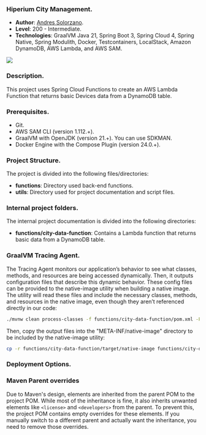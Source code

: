 ### Hiperium City Management.

* **Author**: [Andres Solorzano](https://www.linkedin.com/in/aosolorzano/).
* **Level**: 200 - Intermediate.
* **Technologies**: GraalVM Java 21, Spring Boot 3, Spring Cloud 4, Spring Native, Spring Modulith, Docker, Testcontainers, LocalStack, Amazon DynamoDB, AWS Lambda, and AWS SAM.

![](utils/images/solutions_architecture.png)


### Description.
This project uses Spring Cloud Functions to create an AWS Lambda Function that returns basic Devices data from a DynamoDB table.


### Prerequisites.
- Git.
- AWS SAM CLI (version 1.112.+).
- GraalVM with OpenJDK (version 21.+). You can use SDKMAN.
- Docker Engine with the Compose Plugin (version 24.0.+).


### Project Structure.
The project is divided into the following files/directories:

- **functions**: Directory used back-end functions.
- **utils**: Directory used for project documentation and script files.


### Internal project folders.
The internal project documentation is divided into the following directories:

- **functions/city-data-function**: Contains a Lambda function that returns basic data from a DynamoDB table.

### GraalVM Tracing Agent.
The Tracing Agent monitors our application’s behavior to see what classes, methods, and resources are being accessed dynamically. 
Then, it outputs configuration files that describe this dynamic behavior. 
These config files can be provided to the native-image utility when building a native image. 
The utility will read these files and include the necessary classes, methods, and resources in the native image, 
even though they aren’t referenced directly in our code:
    
```bash
./mvnw clean process-classes -f functions/city-data-function/pom.xml -Ptracing-agent
```

Then, copy the output files into the "META-INF/native-image" directory to be included by the native-image utility:
```bash
cp -r functions/city-data-function/target/native-image functions/city-data-function/src/main/resources/META-INF/native-image
```

### Deployment Options.


### Maven Parent overrides

Due to Maven's design, elements are inherited from the parent POM to the project POM.
While most of the inheritance is fine, it also inherits unwanted elements like `<license>` and `<developers>` from the parent.
To prevent this, the project POM contains empty overrides for these elements.
If you manually switch to a different parent and actually want the inheritance, you need to remove those overrides.
